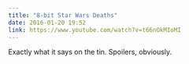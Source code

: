 ```yaml
---
title: "8-bit Star Wars Deaths" 
date: 2016-01-20 19:52
link: https://www.youtube.com/watch?v=t66nOkMIoMI
---
```

Exactly what it says on the tin. Spoilers, obviously. 